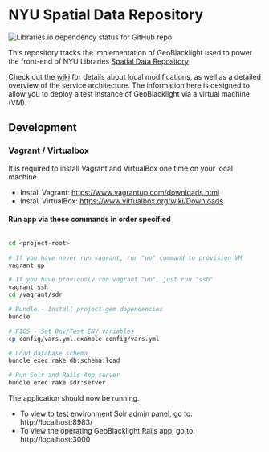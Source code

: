 # NYU Spatial Data Repository

![Libraries.io dependency status for GitHub repo](https://img.shields.io/librariesio/github/NYULibraries/spatial_data_repository)

This repository tracks the implementation of GeoBlacklight used to power the front-end of NYU Libraries [Spatial Data Repository](https://geo.nyu.edu)

Check out the [wiki](https://github.com/NYULibraries/spatial_data_repository/wiki) for details about local modifications, as well as a detailed overview of the service architecture. The information here is designed to allow you to deploy a test instance of GeoBlacklight via a virtual machine (VM).

## Development

### Vagrant / Virtualbox

It is required to install Vagrant and VirtualBox one time on your local machine.

* Install Vagrant: https://www.vagrantup.com/downloads.html
* Install VirtualBox: https://www.virtualbox.org/wiki/Downloads

#### Run app via these commands in order specified

```bash

cd <project-root>

# If you have never run vagrant, run "up" command to provision VM
vagrant up

# If you have previously run vagrant "up", just run "ssh"
vagrant ssh
cd /vagrant/sdr

# Bundle - Install project gem dependencies
bundle

# FIGS - Set Dev/Test ENV variables
cp config/vars.yml.example config/vars.yml

# Load database schema
bundle exec rake db:schema:load

# Run Solr and Rails App server
bundle exec rake sdr:server
```

The application should now be running.

* To view to test environment Solr admin panel, go to: http://localhost:8983/
* To view the operating GeoBlacklight Rails app, go to: http://localhost:3000
